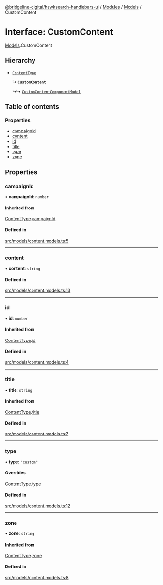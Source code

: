 [@bridgeline-digital/hawksearch-handlebars-ui](../README.md) / [Modules](../modules.md) / [Models](../modules/Models.md) / CustomContent

# Interface: CustomContent

[Models](../modules/Models.md).CustomContent

## Hierarchy

- [`ContentType`](Models.ContentType.md)

  ↳ **`CustomContent`**

  ↳↳ [`CustomContentComponentModel`](Models.CustomContentComponentModel.md)

## Table of contents

### Properties

- [campaignId](Models.CustomContent.md#campaignid)
- [content](Models.CustomContent.md#content)
- [id](Models.CustomContent.md#id)
- [title](Models.CustomContent.md#title)
- [type](Models.CustomContent.md#type)
- [zone](Models.CustomContent.md#zone)

## Properties

### campaignId

• **campaignId**: `number`

#### Inherited from

[ContentType](Models.ContentType.md).[campaignId](Models.ContentType.md#campaignid)

#### Defined in

[src/models/content.models.ts:5](https://bitbucket.org/bridgelinedigital/frontend-handlebars-ui/src/db3ebfe/src/models/content.models.ts#lines-5)

___

### content

• **content**: `string`

#### Defined in

[src/models/content.models.ts:13](https://bitbucket.org/bridgelinedigital/frontend-handlebars-ui/src/db3ebfe/src/models/content.models.ts#lines-13)

___

### id

• **id**: `number`

#### Inherited from

[ContentType](Models.ContentType.md).[id](Models.ContentType.md#id)

#### Defined in

[src/models/content.models.ts:4](https://bitbucket.org/bridgelinedigital/frontend-handlebars-ui/src/db3ebfe/src/models/content.models.ts#lines-4)

___

### title

• **title**: `string`

#### Inherited from

[ContentType](Models.ContentType.md).[title](Models.ContentType.md#title)

#### Defined in

[src/models/content.models.ts:7](https://bitbucket.org/bridgelinedigital/frontend-handlebars-ui/src/db3ebfe/src/models/content.models.ts#lines-7)

___

### type

• **type**: ``"custom"``

#### Overrides

[ContentType](Models.ContentType.md).[type](Models.ContentType.md#type)

#### Defined in

[src/models/content.models.ts:12](https://bitbucket.org/bridgelinedigital/frontend-handlebars-ui/src/db3ebfe/src/models/content.models.ts#lines-12)

___

### zone

• **zone**: `string`

#### Inherited from

[ContentType](Models.ContentType.md).[zone](Models.ContentType.md#zone)

#### Defined in

[src/models/content.models.ts:8](https://bitbucket.org/bridgelinedigital/frontend-handlebars-ui/src/db3ebfe/src/models/content.models.ts#lines-8)
